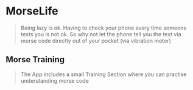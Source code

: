 # MorseLife
> Being lazy is ok. Having to check your phone every time someone texts you is not ok. So why not let the phone tell you the text via morse code directly out of your pocket (via vibration motor)

## Morse Training

> The App includes a small Training Section where you can practise understanding morse code
